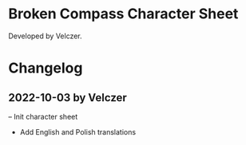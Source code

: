 # Broken Compass Character Sheet
Developed by Velczer.

# Changelog

## 2022-10-03 by Velczer
– Init character sheet
- Add English and Polish translations
